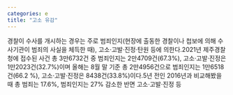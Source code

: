 ```yaml
---
categories: e
title: "고소 유감"
---
```

경찰이 수사를 개시하는 경우는 주로 범죄인지(현장에 출동한 경찰이나 첩보에 의해 수사기관이 범죄의 사실을 체득한 때), 고소·고발·진정·탄원 등에 의한다.2021년 제주경찰청에 접수된 사건 총 3만6732건 중 범죄인지는 2만4709건(67.3%), 고소·고발·진정은 1만2023건(32.7%)이며 올해는 8월 말 기준 총 2만4956건으로 범죄인지는 1만6518건(66.2 %), 고소·고발·진정은 8438건(33.8%)이다.5년 전인 2016년과 비교해봤을 때 총 범죄는 17.6%, 범죄인지는 27% 감소한 반면 고소·고발·진정 등